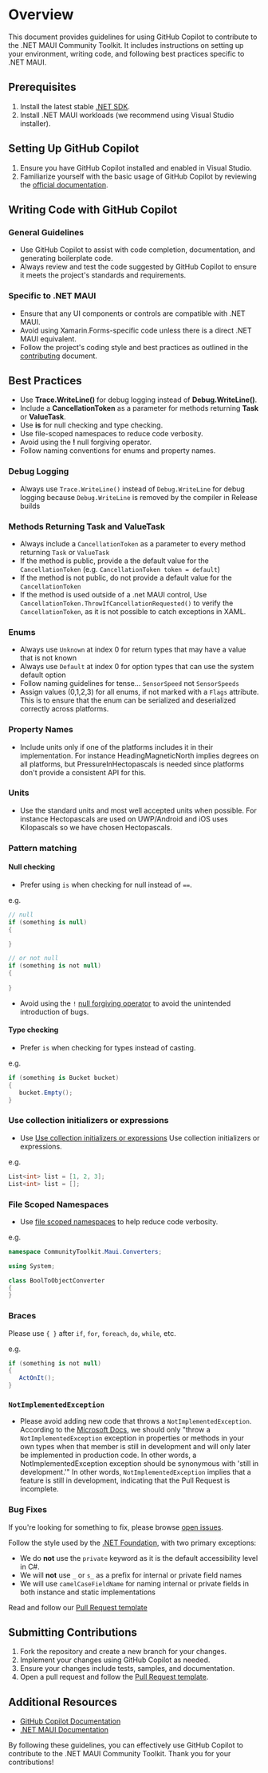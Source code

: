 # Overview
This document provides guidelines for using GitHub Copilot to contribute to the .NET MAUI Community Toolkit. It includes instructions on setting up your environment, writing code, and following best practices specific to .NET MAUI.

## Prerequisites
1.	Install the latest stable [.NET SDK](https://dotnet.microsoft.com/en-us/download).
2.	Install .NET MAUI workloads (we recommend using Visual Studio installer).

## Setting Up GitHub Copilot
1.	Ensure you have GitHub Copilot installed and enabled in Visual Studio.
2.	Familiarize yourself with the basic usage of GitHub Copilot by reviewing the [official documentation](https://docs.github.com/en/copilot).

## Writing Code with GitHub Copilot
### General Guidelines
* Use GitHub Copilot to assist with code completion, documentation, and generating boilerplate code.
* Always review and test the code suggested by GitHub Copilot to ensure it meets the project's standards and requirements.

### Specific to .NET MAUI
* Ensure that any UI components or controls are compatible with .NET MAUI.
* Avoid using Xamarin.Forms-specific code unless there is a direct .NET MAUI equivalent.
* Follow the project's coding style and best practices as outlined in the [contributing](https://github.com/CommunityToolkit/Maui/blob/main/CONTRIBUTING.md) document.

## Best Practices
* Use **Trace.WriteLine()** for debug logging instead of **Debug.WriteLine()**.
* Include a **CancellationToken** as a parameter for methods returning **Task** or **ValueTask**.
* Use **is** for null checking and type checking.
* Use file-scoped namespaces to reduce code verbosity.
* Avoid using the **!** null forgiving operator.
* Follow naming conventions for enums and property names.

### Debug Logging
* Always use `Trace.WriteLine()` instead of `Debug.WriteLine` for debug logging because `Debug.WriteLine` is removed by the compiler in Release builds

### Methods Returning Task and ValueTask
* Always include a `CancellationToken` as a parameter to every method returning `Task` or `ValueTask`
* If the method is public, provide a the default value for the `CancellationToken` (e.g. `CancellationToken token = default`)
* If the method is not public, do not provide a default value for the `CancellationToken`
* If the method is used outside of a .net MAUI control, Use `CancellationToken.ThrowIfCancellationRequested()` to verify the `CancellationToken`, as it is not possible to catch exceptions in XAML.

### Enums
* Always use `Unknown` at index 0 for return types that may have a value that is not known
* Always use `Default` at index 0 for option types that can use the system default option
* Follow naming guidelines for tense... `SensorSpeed` not `SensorSpeeds`
* Assign values (0,1,2,3) for all enums, if not marked with a `Flags` attribute. This is to ensure that the enum can be serialized and deserialized correctly across platforms.

### Property Names
* Include units only if one of the platforms includes it in their implementation. For instance HeadingMagneticNorth implies degrees on all platforms, but PressureInHectopascals is needed since platforms don't provide a consistent API for this.

### Units
* Use the standard units and most well accepted units when possible. For instance Hectopascals are used on UWP/Android and iOS uses Kilopascals so we have chosen Hectopascals.

### Pattern matching
#### Null checking
* Prefer using `is` when checking for null instead of `==`.

e.g.

```csharp
// null
if (something is null)
{

}

// or not null
if (something is not null)
{
   
}
```

* Avoid using the `!` [null forgiving operator](https://docs.microsoft.com/en-us/dotnet/csharp/language-reference/operators/null-forgiving) to avoid the unintended introduction of bugs.

#### Type checking
* Prefer `is` when checking for types instead of casting.

e.g.

```csharp
if (something is Bucket bucket)
{
   bucket.Empty();
}
```

### Use collection initializers or expressions
* Use [Use collection initializers or expressions](https://learn.microsoft.com/en-gb/dotnet/fundamentals/code-analysis/style-rules/ide0028) Use collection initializers or expressions.

e.g.

```csharp
List<int> list = [1, 2, 3];
List<int> list = [];
```

### File Scoped Namespaces
* Use [file scoped namespaces](https://docs.microsoft.com/en-us/dotnet/csharp/language-reference/proposals/csharp-10.0/file-scoped-namespaces) to help reduce code verbosity.

e.g.

```csharp
namespace CommunityToolkit.Maui.Converters;

using System;

class BoolToObjectConverter
{
}
```

### Braces
Please use `{ }` after `if`, `for`, `foreach`, `do`, `while`, etc.

e.g.

```csharp
if (something is not null)
{
   ActOnIt();
}
```

### `NotImplementedException`
* Please avoid adding new code that throws a `NotImplementedException`. According to the [Microsoft Docs](https://docs.microsoft.com/dotnet/api/system.notimplementedexception), we should only "throw a `NotImplementedException` exception in properties or methods in your own types when that member is still in development and will only later be implemented in production code. In other words, a NotImplementedException exception should be synonymous with 'still in development.'"
In other words, `NotImplementedException` implies that a feature is still in development, indicating that the Pull Request is incomplete.

### Bug Fixes
If you're looking for something to fix, please browse [open issues](https://github.com/CommunityToolkit/Maui/issues).

Follow the style used by the [.NET Foundation](https://github.com/dotnet/runtime/blob/master/docs/coding-guidelines/coding-style.md), with two primary exceptions:

* We do **not** use the `private` keyword as it is the default accessibility level in C#.
* We will **not** use `_` or `s_` as a prefix for internal or private field names
* We will use `camelCaseFieldName` for naming internal or private fields in both instance and static implementations

Read and follow our [Pull Request template](https://github.com/CommunityToolkit/Maui/blob/main/.github/PULL_REQUEST_TEMPLATE.md)

## Submitting Contributions
1.	Fork the repository and create a new branch for your changes.
2.	Implement your changes using GitHub Copilot as needed.
3.	Ensure your changes include tests, samples, and documentation.
4.	Open a pull request and follow the [Pull Request template](https://github.com/CommunityToolkit/Maui/blob/main/.github/PULL_REQUEST_TEMPLATE.md).

## Additional Resources
* [GitHub Copilot Documentation](https://docs.github.com/en/copilot)
* [.NET MAUI Documentation](https://learn.microsoft.com/en-us/dotnet/maui/)

By following these guidelines, you can effectively use GitHub Copilot to contribute to the .NET MAUI Community Toolkit. Thank you for your contributions!
